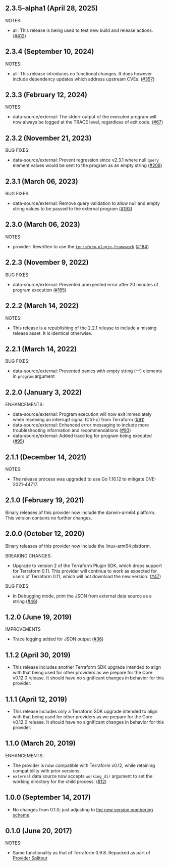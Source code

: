 ## 2.3.5-alpha1 (April 28, 2025)

NOTES:

* all: This release is being used to test new build and release actions. ([#412](https://github.com/hashicorp/terraform-provider-external/issues/412))

## 2.3.4 (September 10, 2024)

NOTES:

* all: This release introduces no functional changes. It does however include dependency updates which address upstream CVEs. ([#357](https://github.com/hashicorp/terraform-provider-external/issues/357))

## 2.3.3 (February 12, 2024)

NOTES:

* data-source/external: The stderr output of the executed program will now always be logged at the TRACE level, regardless of exit code. ([#67](https://github.com/hashicorp/terraform-provider-external/issues/67))

## 2.3.2 (November 21, 2023)

BUG FIXES:

* data-source/external: Prevent regression since v2.3.1 where null `query` element values would be sent to the program as an empty string ([#208](https://github.com/hashicorp/terraform-provider-external/issues/208))

## 2.3.1 (March 06, 2023)

BUG FIXES:

* data-source/external: Remove query validation to allow null and empty string values to be passed to the external program ([#193](https://github.com/hashicorp/terraform-provider-external/issues/193))

## 2.3.0 (March 06, 2023)

NOTES:

* provider: Rewritten to use the [`terraform-plugin-framework`](https://www.terraform.io/plugin/framework) ([#184](https://github.com/hashicorp/terraform-provider-external/issues/184))

## 2.2.3 (November 9, 2022)

BUG FIXES:

* data-source/external: Prevented unexpected error after 20 minutes of program execution ([#165](https://github.com/terraform-providers/terraform-provider-external/issues/165))

## 2.2.2 (March 14, 2022)

NOTES:

* This release is a republishing of the 2.2.1 release to include a missing release asset. It is identical otherwise.

## 2.2.1 (March 14, 2022)

BUG FIXES:

* data-source/external: Prevented panics with empty string (`""`) elements in `program` argument

## 2.2.0 (January 3, 2022)

ENHANCEMENTS:

* data-source/external: Program execution will now exit immediately when receiving an interrupt signal (Ctrl-c) from Terraform ([#91](https://github.com/terraform-providers/terraform-provider-external/issues/91))
* data-source/external: Enhanced error messaging to include more troubleshooting information and recommendations ([#93](https://github.com/terraform-providers/terraform-provider-external/issues/93))
* data-source/external: Added trace log for program being executed ([#95](https://github.com/terraform-providers/terraform-provider-external/issues/95))

## 2.1.1 (December 14, 2021)

NOTES:

* The release process was upgraded to use Go 1.16.12 to mitigate CVE-2021-44717.

## 2.1.0 (February 19, 2021)

Binary releases of this provider now include the darwin-arm64 platform. This version contains no further changes.

## 2.0.0 (October 12, 2020)

Binary releases of this provider now include the linux-arm64 platform.

BREAKING CHANGES:

* Upgrade to version 2 of the Terraform Plugin SDK, which drops support for Terraform 0.11. This provider will continue to work as expected for users of Terraform 0.11, which will not download the new version. ([#47](https://github.com/terraform-providers/terraform-provider-external/issues/47))

BUG FIXES:

* In Debugging mode, print the JSON from external data source as a string ([#46](https://github.com/terraform-providers/terraform-provider-external/issues/46))

## 1.2.0 (June 19, 2019)

IMPROVEMENTS

* Trace logging added for JSON output ([#36](https://github.com/terraform-providers/terraform-provider-external/issues/36))

## 1.1.2 (April 30, 2019)

* This release includes another Terraform SDK upgrade intended to align with that being used for other providers as we prepare for the Core v0.12.0 release. It should have no significant changes in behavior for this provider.

## 1.1.1 (April 12, 2019)

* This release includes only a Terraform SDK upgrade intended to align with that being used for other providers as we prepare for the Core v0.12.0 release. It should have no significant changes in behavior for this provider.

## 1.1.0 (March 20, 2019)

ENHANCEMENTS:

* The provider is now compatible with Terraform v0.12, while retaining compatibility with prior versions.
* `external` data source now accepts `working_dir` argument to set the working directory for the child process. ([#12](https://github.com/terraform-providers/terraform-provider-external/issues/12))

## 1.0.0 (September 14, 2017)

* No changes from 0.1.0; just adjusting to [the new version numbering scheme](https://www.hashicorp.com/blog/hashicorp-terraform-provider-versioning/).

## 0.1.0 (June 20, 2017)

NOTES:

* Same functionality as that of Terraform 0.9.8. Repacked as part of [Provider Splitout](https://www.hashicorp.com/blog/upcoming-provider-changes-in-terraform-0-10/)
